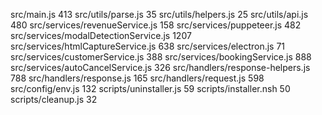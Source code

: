 src/main.js								413
src/utils/parse.js						35
src/utils/helpers.js					25
src/utils/api.js						480
src/services/revenueService.js			158
src/services/puppeteer.js 				482
src/services/modalDetectionService.js	1207
src/services/htmlCaptureService.js		638
src/services/electron.js				71
src/services/customerService.js			388
src/services/bookingService.js			888
src/services/autoCancelService.js		326
src/handlers/response-helpers.js		788
src/handlers/response.js				165
src/handlers/request.js					598
src/config/env.js						132
scripts/uninstaller.js					59
scripts/installer.nsh					50
scripts/cleanup.js						32